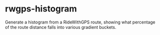# rwgps-histogram
 Generate a histogram from a RideWithGPS route, showing what percentage of the route distance falls into various gradient buckets.
